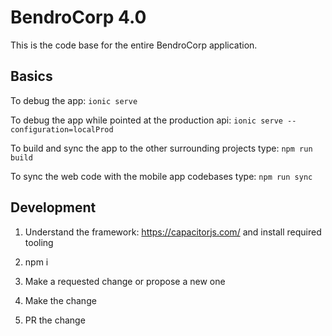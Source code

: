 # BendroCorp 4.0
This is the code base for the entire BendroCorp application.

## Basics
To debug the app: `ionic serve`

To debug the app while pointed at the production api: `ionic serve --configuration=localProd`

To build and sync the app to the other surrounding projects type: `npm run build`

To sync the web code with the mobile app codebases type: `npm run sync`

## Development
1. Understand the framework: https://capacitorjs.com/ and install required tooling

2. npm i

3. Make a requested change or propose a new one

4. Make the change

5. PR the change
